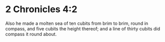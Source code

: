 # 2 Chronicles 4:2

Also he made a molten sea of ten cubits from brim to brim, round in compass, and five cubits the height thereof; and a line of thirty cubits did compass it round about.